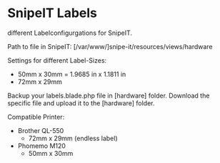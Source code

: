 # SnipeIT Labels
 different Labelconfigurgations for SnipeIT.

Path to file in SnipeIT:
[/var/www/]snipe-it/resources/views/hardware

Settings for different Label-Sizes:
- 50mm x 30mm = 1.9685 in x 1.1811 in
- 72mm x 29mm 

Backup your labels.blade.php file in [hardware] folder.
Download the specific file and upload it to the [hardware] folder.

Compatible Printer: 
- Brother QL-550
	- 72mm x 29mm (endless label)
- Phomemo M120
	- 50mm x 30mm

